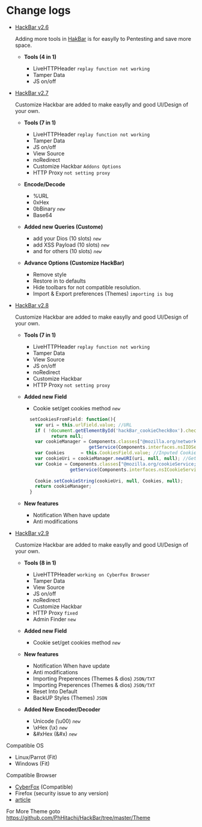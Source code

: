 # Change logs

- [HackBar v2.6](https://youtu.be/8mkfybBaS9A)
  <p>Adding more tools in <a href="">HakBar</a> is for easylly to Pentesting and save more space.</p>
  
    - <b>Tools (4 in 1)</b>
    
      - LiveHTTPHeader `replay function not working` 
      - Tamper Data
      - JS on/off
  
- [HackBar v2.7](https://youtu.be/rMqOSfYqGgk)
  <p>Customize Hackbar are added to make easylly and good UI/Design of your own.</p>
  
    - <b>Tools (7 in 1)</b>
    
      - LiveHTTPHeader `replay function not working` 
      - Tamper Data
      - JS on/off
      - View Source
      - noRedirect
      - Customize Hackbar `Addons Options`
      - HTTP Proxy `not setting proxy`

    - <b>Encode/Decode</b>
      - %URL
      - 0xHex
      - 0bBinary <i>`new`</i>
      - Base64 
    
    - <b>Added new Queries (Custome)</b>
      - add your Dios (10 slots)  <i>`new`</i>
      - add XSS Payload (10 slots)  <i>`new`</i>
      - and for others (10 slots) <i>`new`</i>

    - <b>Advance Options (Customize HackBar)</b>
      - Remove style
      - Restore in to defaults
      - Hide toolbars for not compatible resolution.
      - Import & Export preferences (Themes) `importing is bug`

- [HackBar v2.8](https://youtu.be/iedurBw44Pw)
  <p>Customize Hackbar are added to make easylly and good UI/Design of your own.</p>
  
    - <b>Tools (7 in 1)</b>
      - LiveHTTPHeader `replay function not working` 
      - Tamper Data
      - View Source
      - JS on/off
      - noRedirect
      - Customize Hackbar
      - HTTP Proxy `not setting proxy`
     
    - <b>Added new Field</b>
      - Cookie set/get cookies method <i>`new`</i>
      
  
      ```javascript
        setCookiesFromField: function(){
          var uri = this.urlField.value; //URL
          if ( !document.getElementById('hackBar_cookieCheckBox').checked || !this.CookiesField.value ) 
                return null;
          var cookieManager = Components.classes["@mozilla.org/network/io-service;1"].
                              getService(Components.interfaces.nsIIOService);
          var Cookies      = this.CookiesField.value; //Inputed Cookies Value
          var cookieUri = cookieManager.newURI(uri, null, null); //Getting URL for setting cookies
          var Cookie = Components.classes["@mozilla.org/cookieService;1"].
                       getService(Components.interfaces.nsICookieService);
           
          Cookie.setCookieString(cookieUri, null, Cookies, null);
          return cookieManager;
        }
      ```
      
    - <b>New features</b>
      - Notification When have update
      - Anti modifications

- [HackBar v2.9](https://youtu.be/hMQsY-34HCc)
  <p>Customize Hackbar are added to make easylly and good UI/Design of your own.</p>
  
    - <b>Tools (8 in 1)</b>
      - LiveHTTPHeader `working on CyberFox Browser` 
      - Tamper Data
      - View Source
      - JS on/off
      - noRedirect
      - Customize Hackbar 
      - HTTP Proxy `fixed`
      - Admin Finder `new`
     
    - <b>Added new Field</b>
      - Cookie set/get cookies method <i>`new`</i>
      
    - <b>New features</b>
      - Notification When have update
      - Anti modifications
      - Importing Preperences (Themes & dios) `JSON/TXT`
      - Importing Preperences (Themes & dios) `JSON/TXT`
      - Reset Into Default
      - BackUP Styles (Themes) `JSON`

      
    - <b>Added New Encoder/Decoder</b>
      - Unicode (\u00) <i>`new`</i>
      - \xHex (\x) <i>`new`</i>
      - &#xHex (&#x) <i>`new`</i>

Compatible OS
- Linux/Parrot (Fit)
- Windows (Fit)

Compatible Browser
- [CyberFox](https://sourceforge.net/projects/cyberfox/) (Compatible)
- Firefox (security issue to any version) 
- [article](https://www.zdnet.com/article/mozilla-announces-ban-on-firefox-extensions-containing-obfuscated-code)


For More Theme goto https://github.com/PhHitachi/HackBar/tree/master/Theme